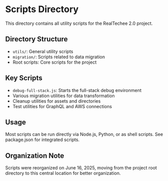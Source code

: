 # Scripts Directory

This directory contains all utility scripts for the RealTechee 2.0 project. 

## Directory Structure

- `utils/`: General utility scripts
- `migration/`: Scripts related to data migration
- Root scripts: Core scripts for the project

## Key Scripts

- `debug-full-stack.js`: Starts the full-stack debug environment
- Various migration utilities for data transformation
- Cleanup utilities for assets and directories
- Test utilities for GraphQL and AWS connections

## Usage

Most scripts can be run directly via Node.js, Python, or as shell scripts. See package.json for integrated scripts.

## Organization Note

Scripts were reorganized on June 16, 2025, moving from the project root directory to this central location for better organization.
